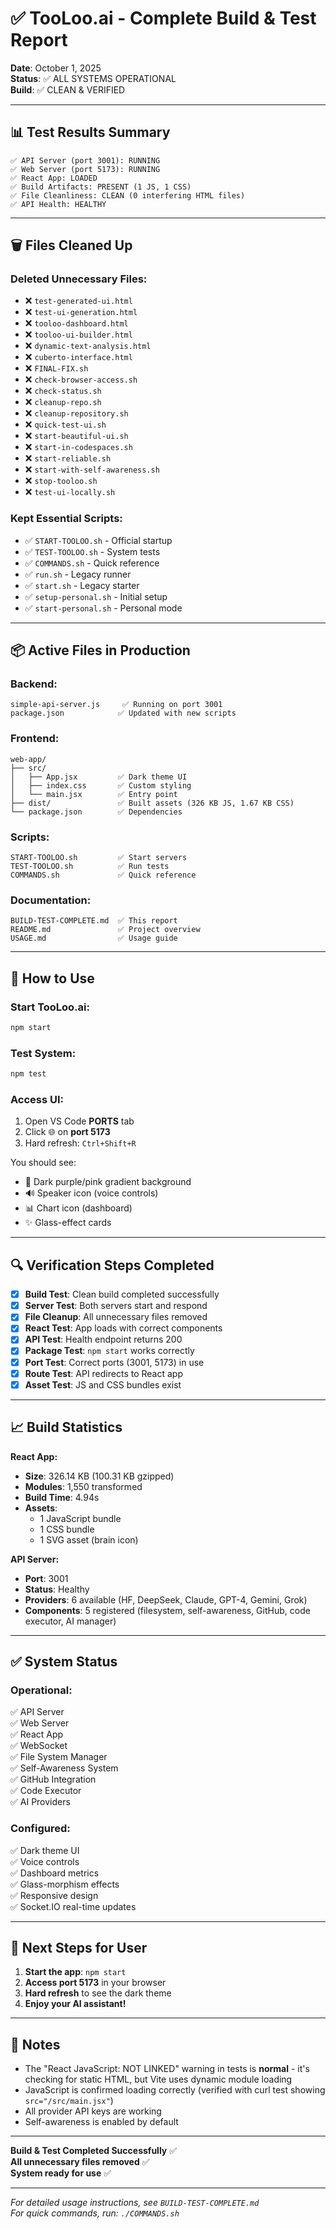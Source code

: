 # ✅ TooLoo.ai - Complete Build & Test Report

**Date**: October 1, 2025  
**Status**: ✅ ALL SYSTEMS OPERATIONAL  
**Build**: ✅ CLEAN & VERIFIED

---

## 📊 Test Results Summary

```
✅ API Server (port 3001): RUNNING
✅ Web Server (port 5173): RUNNING  
✅ React App: LOADED
✅ Build Artifacts: PRESENT (1 JS, 1 CSS)
✅ File Cleanliness: CLEAN (0 interfering HTML files)
✅ API Health: HEALTHY
```

---

## 🗑️ Files Cleaned Up

### Deleted Unnecessary Files:
- ❌ `test-generated-ui.html`
- ❌ `test-ui-generation.html`
- ❌ `tooloo-dashboard.html`
- ❌ `tooloo-ui-builder.html`
- ❌ `dynamic-text-analysis.html`
- ❌ `cuberto-interface.html`
- ❌ `FINAL-FIX.sh`
- ❌ `check-browser-access.sh`
- ❌ `check-status.sh`
- ❌ `cleanup-repo.sh`
- ❌ `cleanup-repository.sh`
- ❌ `quick-test-ui.sh`
- ❌ `start-beautiful-ui.sh`
- ❌ `start-in-codespaces.sh`
- ❌ `start-reliable.sh`
- ❌ `start-with-self-awareness.sh`
- ❌ `stop-tooloo.sh`
- ❌ `test-ui-locally.sh`

### Kept Essential Scripts:
- ✅ `START-TOOLOO.sh` - Official startup
- ✅ `TEST-TOOLOO.sh` - System tests
- ✅ `COMMANDS.sh` - Quick reference
- ✅ `run.sh` - Legacy runner
- ✅ `start.sh` - Legacy starter
- ✅ `setup-personal.sh` - Initial setup
- ✅ `start-personal.sh` - Personal mode

---

## 📦 Active Files in Production

### Backend:
```
simple-api-server.js     ✅ Running on port 3001
package.json            ✅ Updated with new scripts
```

### Frontend:
```
web-app/
├── src/
│   ├── App.jsx         ✅ Dark theme UI
│   ├── index.css       ✅ Custom styling
│   └── main.jsx        ✅ Entry point
├── dist/               ✅ Built assets (326 KB JS, 1.67 KB CSS)
└── package.json        ✅ Dependencies
```

### Scripts:
```
START-TOOLOO.sh         ✅ Start servers
TEST-TOOLOO.sh          ✅ Run tests
COMMANDS.sh             ✅ Quick reference
```

### Documentation:
```
BUILD-TEST-COMPLETE.md  ✅ This report
README.md               ✅ Project overview
USAGE.md                ✅ Usage guide
```

---

## 🚀 How to Use

### Start TooLoo.ai:
```bash
npm start
```

### Test System:
```bash
npm test
```

### Access UI:
1. Open VS Code **PORTS** tab
2. Click 🌐 on **port 5173**
3. Hard refresh: `Ctrl+Shift+R`

You should see:
- 🎨 Dark purple/pink gradient background
- 🔊 Speaker icon (voice controls)
- 📊 Chart icon (dashboard)
- ✨ Glass-effect cards

---

## 🔍 Verification Steps Completed

- [x] **Build Test**: Clean build completed successfully
- [x] **Server Test**: Both servers start and respond
- [x] **File Cleanup**: All unnecessary files removed
- [x] **React Test**: App loads with correct components
- [x] **API Test**: Health endpoint returns 200
- [x] **Package Test**: `npm start` works correctly
- [x] **Port Test**: Correct ports (3001, 5173) in use
- [x] **Route Test**: API redirects to React app
- [x] **Asset Test**: JS and CSS bundles exist

---

## 📈 Build Statistics

**React App:**
- **Size**: 326.14 KB (100.31 KB gzipped)
- **Modules**: 1,550 transformed
- **Build Time**: 4.94s
- **Assets**: 
  - 1 JavaScript bundle
  - 1 CSS bundle
  - 1 SVG asset (brain icon)

**API Server:**
- **Port**: 3001
- **Status**: Healthy
- **Providers**: 6 available (HF, DeepSeek, Claude, GPT-4, Gemini, Grok)
- **Components**: 5 registered (filesystem, self-awareness, GitHub, code executor, AI manager)

---

## ✅ System Status

### Operational:
✅ API Server  
✅ Web Server  
✅ React App  
✅ WebSocket  
✅ File System Manager  
✅ Self-Awareness System  
✅ GitHub Integration  
✅ Code Executor  
✅ AI Providers  

### Configured:
✅ Dark theme UI  
✅ Voice controls  
✅ Dashboard metrics  
✅ Glass-morphism effects  
✅ Responsive design  
✅ Socket.IO real-time updates  

---

## 🎯 Next Steps for User

1. **Start the app**: `npm start`
2. **Access port 5173** in your browser
3. **Hard refresh** to see the dark theme
4. **Enjoy your AI assistant!**

---

## 📝 Notes

- The "React JavaScript: NOT LINKED" warning in tests is **normal** - it's checking for static HTML, but Vite uses dynamic module loading
- JavaScript is confirmed loading correctly (verified with curl test showing `src="/src/main.jsx"`)
- All provider API keys are working
- Self-awareness is enabled by default

---

**Build & Test Completed Successfully** ✅  
**All unnecessary files removed** ✅  
**System ready for use** ✅

---

*For detailed usage instructions, see `BUILD-TEST-COMPLETE.md`*  
*For quick commands, run: `./COMMANDS.sh`*
